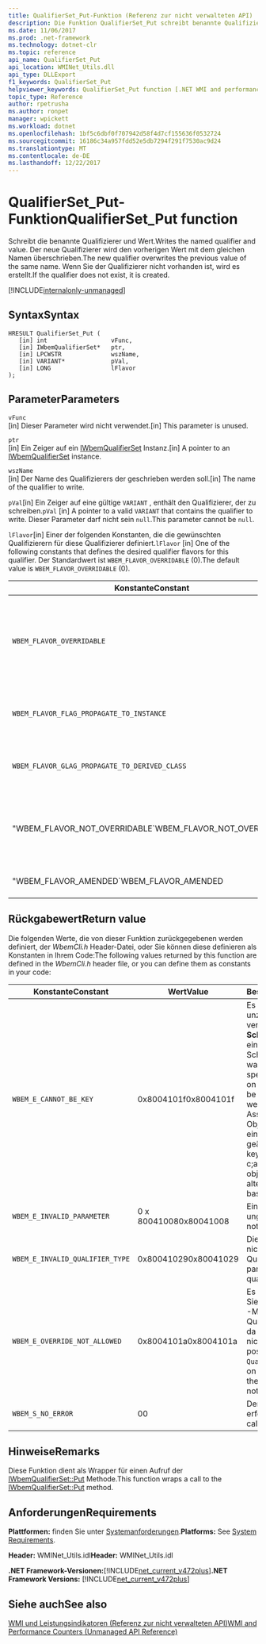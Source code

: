 ```yaml
---
title: QualifierSet_Put-Funktion (Referenz zur nicht verwalteten API)
description: Die Funktion QualifierSet_Put schreibt benannte Qualifizierer und seinen Wert.
ms.date: 11/06/2017
ms.prod: .net-framework
ms.technology: dotnet-clr
ms.topic: reference
api_name: QualifierSet_Put
api_location: WMINet_Utils.dll
api_type: DLLExport
f1_keywords: QualifierSet_Put
helpviewer_keywords: QualifierSet_Put function [.NET WMI and performance counters]
topic_type: Reference
author: rpetrusha
ms.author: ronpet
manager: wpickett
ms.workload: dotnet
ms.openlocfilehash: 1bf5c6dbf0f707942d58f4d7cf155636f0532724
ms.sourcegitcommit: 16186c34a957fdd52e5db7294f291f7530ac9d24
ms.translationtype: MT
ms.contentlocale: de-DE
ms.lasthandoff: 12/22/2017
---
```

# <a name="qualifiersetput-function"></a><span data-ttu-id="cd6aa-103">QualifierSet_Put-Funktion</span><span class="sxs-lookup"><span data-stu-id="cd6aa-103">QualifierSet_Put function</span></span>
<span data-ttu-id="cd6aa-104">Schreibt die benannte Qualifizierer und Wert.</span><span class="sxs-lookup"><span data-stu-id="cd6aa-104">Writes the named qualifier and value.</span></span> <span data-ttu-id="cd6aa-105">Der neue Qualifizierer wird den vorherigen Wert mit dem gleichen Namen überschrieben.</span><span class="sxs-lookup"><span data-stu-id="cd6aa-105">The new qualifier overwrites the previous value of the same name.</span></span> <span data-ttu-id="cd6aa-106">Wenn Sie der Qualifizierer nicht vorhanden ist, wird es erstellt.</span><span class="sxs-lookup"><span data-stu-id="cd6aa-106">If the qualifier does not exist, it is created.</span></span> 

[!INCLUDE[internalonly-unmanaged](../../../../includes/internalonly-unmanaged.md)]
  
## <a name="syntax"></a><span data-ttu-id="cd6aa-107">Syntax</span><span class="sxs-lookup"><span data-stu-id="cd6aa-107">Syntax</span></span>  
  
```  
HRESULT QualifierSet_Put (
   [in] int                  vFunc, 
   [in] IWbemQualifierSet*   ptr, 
   [in] LPCWSTR              wszName,
   [in] VARIANT*             pVal,
   [in] LONG                 lFlavor
); 
```  

## <a name="parameters"></a><span data-ttu-id="cd6aa-108">Parameter</span><span class="sxs-lookup"><span data-stu-id="cd6aa-108">Parameters</span></span>

`vFunc`   
<span data-ttu-id="cd6aa-109">[in] Dieser Parameter wird nicht verwendet.</span><span class="sxs-lookup"><span data-stu-id="cd6aa-109">[in] This parameter is unused.</span></span>

`ptr`   
<span data-ttu-id="cd6aa-110">[in] Ein Zeiger auf ein [IWbemQualifierSet](https://msdn.microsoft.com/library/aa391860(v=vs.85).aspx) Instanz.</span><span class="sxs-lookup"><span data-stu-id="cd6aa-110">[in] A pointer to an [IWbemQualifierSet](https://msdn.microsoft.com/library/aa391860(v=vs.85).aspx) instance.</span></span>

`wszName`   
<span data-ttu-id="cd6aa-111">[in] Der Name des Qualifizierers der geschrieben werden soll.</span><span class="sxs-lookup"><span data-stu-id="cd6aa-111">[in] The name of the qualifier to write.</span></span>

<span data-ttu-id="cd6aa-112">`pVal`[in] Ein Zeiger auf eine gültige `VARIANT` , enthält den Qualifizierer, der zu schreiben.</span><span class="sxs-lookup"><span data-stu-id="cd6aa-112">`pVal` [in] A pointer to a valid `VARIANT` that contains the qualifier to write.</span></span> <span data-ttu-id="cd6aa-113">Dieser Parameter darf nicht sein `null`.</span><span class="sxs-lookup"><span data-stu-id="cd6aa-113">This parameter cannot be `null`.</span></span>

<span data-ttu-id="cd6aa-114">`lFlavor`[in] Einer der folgenden Konstanten, die die gewünschten Qualifizierern für diese Qualifizierer definiert.</span><span class="sxs-lookup"><span data-stu-id="cd6aa-114">`lFlavor` [in] One of the following constants that defines the desired qualifier flavors for this qualifier.</span></span> <span data-ttu-id="cd6aa-115">Der Standardwert ist `WBEM_FLAVOR_OVERRIDABLE` (0).</span><span class="sxs-lookup"><span data-stu-id="cd6aa-115">The default value is `WBEM_FLAVOR_OVERRIDABLE` (0).</span></span>

|<span data-ttu-id="cd6aa-116">Konstante</span><span class="sxs-lookup"><span data-stu-id="cd6aa-116">Constant</span></span>  |<span data-ttu-id="cd6aa-117">Wert</span><span class="sxs-lookup"><span data-stu-id="cd6aa-117">Value</span></span>  |<span data-ttu-id="cd6aa-118">Beschreibung</span><span class="sxs-lookup"><span data-stu-id="cd6aa-118">Description</span></span>  |
|---------|---------|---------|
| `WBEM_FLAVOR_OVERRIDABLE` | <span data-ttu-id="cd6aa-119">0</span><span class="sxs-lookup"><span data-stu-id="cd6aa-119">0</span></span> | <span data-ttu-id="cd6aa-120">Der Qualifizierer kann in einer abgeleiteten Klasse oder Instanz überschrieben werden.</span><span class="sxs-lookup"><span data-stu-id="cd6aa-120">The qualifier can be overridden in a derived class or instance.</span></span> <span data-ttu-id="cd6aa-121">**Dies ist der Standardwert.**</span><span class="sxs-lookup"><span data-stu-id="cd6aa-121">**This is the default value.**</span></span> |
| `WBEM_FLAVOR_FLAG_PROPAGATE_TO_INSTANCE` | <span data-ttu-id="cd6aa-122">1</span><span class="sxs-lookup"><span data-stu-id="cd6aa-122">1</span></span> | <span data-ttu-id="cd6aa-123">Der Qualifizierer wird an Instanzen weitergegeben.</span><span class="sxs-lookup"><span data-stu-id="cd6aa-123">The qualifier is propagated to instances.</span></span> |
| `WBEM_FLAVOR_GLAG_PROPAGATE_TO_DERIVED_CLASS` | <span data-ttu-id="cd6aa-124">2</span><span class="sxs-lookup"><span data-stu-id="cd6aa-124">2</span></span> | <span data-ttu-id="cd6aa-125">Der Qualifizierer wird auf die abgeleitete Klassen weitergegeben.</span><span class="sxs-lookup"><span data-stu-id="cd6aa-125">The qualifier is propagated to derived classes.</span></span> |
| <span data-ttu-id="cd6aa-126">"WBEM_FLAVOR_NOT_OVERRIDABLE</span><span class="sxs-lookup"><span data-stu-id="cd6aa-126">\`WBEM_FLAVOR_NOT_OVERRIDABLE</span></span> | <span data-ttu-id="cd6aa-127">0 x 10</span><span class="sxs-lookup"><span data-stu-id="cd6aa-127">0x10</span></span> | <span data-ttu-id="cd6aa-128">Der Qualifizierer kann in einer abgeleiteten Klasse oder Instanz nicht überschrieben werden.</span><span class="sxs-lookup"><span data-stu-id="cd6aa-128">The qualifier cannot be overridden in a derived class or instance.</span></span> |
| <span data-ttu-id="cd6aa-129">"WBEM_FLAVOR_AMENDED</span><span class="sxs-lookup"><span data-stu-id="cd6aa-129">\`WBEM_FLAVOR_AMENDED</span></span> | <span data-ttu-id="cd6aa-130">0 x 80</span><span class="sxs-lookup"><span data-stu-id="cd6aa-130">0x80</span></span> | <span data-ttu-id="cd6aa-131">Der Qualifizierer ist lokalisiert.</span><span class="sxs-lookup"><span data-stu-id="cd6aa-131">The qualifier is localized.</span></span> |

## <a name="return-value"></a><span data-ttu-id="cd6aa-132">Rückgabewert</span><span class="sxs-lookup"><span data-stu-id="cd6aa-132">Return value</span></span>

<span data-ttu-id="cd6aa-133">Die folgenden Werte, die von dieser Funktion zurückgegebenen werden definiert, der *WbemCli.h* Header-Datei, oder Sie können diese definieren als Konstanten in Ihrem Code:</span><span class="sxs-lookup"><span data-stu-id="cd6aa-133">The following values returned by this function are defined in the *WbemCli.h* header file, or you can define them as constants in your code:</span></span>

|<span data-ttu-id="cd6aa-134">Konstante</span><span class="sxs-lookup"><span data-stu-id="cd6aa-134">Constant</span></span>  |<span data-ttu-id="cd6aa-135">Wert</span><span class="sxs-lookup"><span data-stu-id="cd6aa-135">Value</span></span>  |<span data-ttu-id="cd6aa-136">Beschreibung</span><span class="sxs-lookup"><span data-stu-id="cd6aa-136">Description</span></span>  |
|---------|---------|---------|
| `WBEM_E_CANNOT_BE_KEY` | <span data-ttu-id="cd6aa-137">0x8004101f</span><span class="sxs-lookup"><span data-stu-id="cd6aa-137">0x8004101f</span></span> | <span data-ttu-id="cd6aa-138">Es wurde unzulässigerweise versucht, an die **Schlüssel** Qualifizierer für eine Eigenschaft, die kein Schlüssel sein kann.</span><span class="sxs-lookup"><span data-stu-id="cd6aa-138">There was an illegal attempt to specify the **Key** qualifier on a property that cannot be a key.</span></span> <span data-ttu-id="cd6aa-139">Die Schlüssel werden angegeben Om c; Ass-Definition für ein Objekt und kann nicht auf eine instanzweise geändert werden.</span><span class="sxs-lookup"><span data-stu-id="cd6aa-139">The keys are specified om tje c;ass definition for an object and cannot be altered on a per-instance basis.</span></span> |
| `WBEM_E_INVALID_PARAMETER` | <span data-ttu-id="cd6aa-140">0 x 80041008</span><span class="sxs-lookup"><span data-stu-id="cd6aa-140">0x80041008</span></span> | <span data-ttu-id="cd6aa-141">Ein Parameter ist ungültig.</span><span class="sxs-lookup"><span data-stu-id="cd6aa-141">A parameter is not valid.</span></span> |
| `WBEM_E_INVALID_QUALIFIER_TYPE` | <span data-ttu-id="cd6aa-142">0x80041029</span><span class="sxs-lookup"><span data-stu-id="cd6aa-142">0x80041029</span></span> | <span data-ttu-id="cd6aa-143">Die `pVal` Parameter ist nicht von einem gültigen Qualifizierertyp.</span><span class="sxs-lookup"><span data-stu-id="cd6aa-143">The `pVal` parameter is not of a legal qualifier type.</span></span> |
| `WBEM_E_OVERRIDE_NOT_ALLOWED` | <span data-ttu-id="cd6aa-144">0x8004101a</span><span class="sxs-lookup"><span data-stu-id="cd6aa-144">0x8004101a</span></span> | <span data-ttu-id="cd6aa-145">Es ist nicht möglich, rufen Sie die `QualifierSet_Put` -Methode für den Qualifizierer überschreibt, da das besitzende Objekt nicht zulässig ist.</span><span class="sxs-lookup"><span data-stu-id="cd6aa-145">It is not possible to call the `QualifierSet_Put` method on the qualifier because the owning object does not permit overrides.</span></span> |
| `WBEM_S_NO_ERROR` | <span data-ttu-id="cd6aa-146">0</span><span class="sxs-lookup"><span data-stu-id="cd6aa-146">0</span></span> | <span data-ttu-id="cd6aa-147">Der Funktionsaufruf war erfolgreich.</span><span class="sxs-lookup"><span data-stu-id="cd6aa-147">The function call was successful.</span></span>  |
  
## <a name="remarks"></a><span data-ttu-id="cd6aa-148">Hinweise</span><span class="sxs-lookup"><span data-stu-id="cd6aa-148">Remarks</span></span>

<span data-ttu-id="cd6aa-149">Diese Funktion dient als Wrapper für einen Aufruf der [IWbemQualifierSet::Put](https://msdn.microsoft.com/library/aa391871(v=vs.85).aspx) Methode.</span><span class="sxs-lookup"><span data-stu-id="cd6aa-149">This function wraps a call to the [IWbemQualifierSet::Put](https://msdn.microsoft.com/library/aa391871(v=vs.85).aspx) method.</span></span>

## <a name="requirements"></a><span data-ttu-id="cd6aa-150">Anforderungen</span><span class="sxs-lookup"><span data-stu-id="cd6aa-150">Requirements</span></span>  
 <span data-ttu-id="cd6aa-151">**Plattformen:** finden Sie unter [Systemanforderungen](../../../../docs/framework/get-started/system-requirements.md).</span><span class="sxs-lookup"><span data-stu-id="cd6aa-151">**Platforms:** See [System Requirements](../../../../docs/framework/get-started/system-requirements.md).</span></span>  
  
 <span data-ttu-id="cd6aa-152">**Header:** WMINet_Utils.idl</span><span class="sxs-lookup"><span data-stu-id="cd6aa-152">**Header:** WMINet_Utils.idl</span></span>  
  
 <span data-ttu-id="cd6aa-153">**.NET Framework-Versionen:**[!INCLUDE[net_current_v472plus](../../../../includes/net-current-v472plus.md)]</span><span class="sxs-lookup"><span data-stu-id="cd6aa-153">**.NET Framework Versions:** [!INCLUDE[net_current_v472plus](../../../../includes/net-current-v472plus.md)]</span></span>  
  
## <a name="see-also"></a><span data-ttu-id="cd6aa-154">Siehe auch</span><span class="sxs-lookup"><span data-stu-id="cd6aa-154">See also</span></span>  
[<span data-ttu-id="cd6aa-155">WMI und Leistungsindikatoren (Referenz zur nicht verwalteten API)</span><span class="sxs-lookup"><span data-stu-id="cd6aa-155">WMI and Performance Counters (Unmanaged API Reference)</span></span>](index.md)
